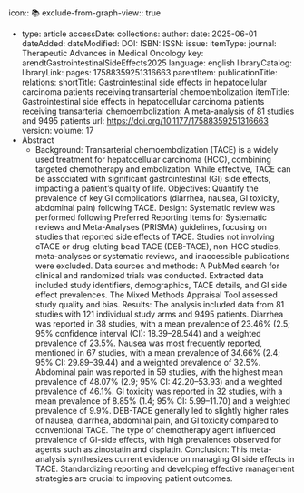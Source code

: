 icon:: 📚
exclude-from-graph-view:: true

- type: article
  accessDate: 
  collections: 
  author: 
  date: 2025-06-01
  dateAdded: 
  dateModified: 
  DOI: 
  ISBN: 
  ISSN: 
  issue: 
  itemType: 
  journal: Therapeutic Advances in Medical Oncology
  key: arendtGastrointestinalSideEffects2025
  language: english
  libraryCatalog: 
  libraryLink: 
  pages: 17588359251316663
  parentItem: 
  publicationTitle: 
  relations: 
  shortTitle: Gastrointestinal side effects in hepatocellular carcinoma patients receiving transarterial chemoembolization
  itemTitle: Gastrointestinal side effects in hepatocellular carcinoma patients receiving transarterial chemoembolization: A meta-analysis of 81 studies and 9495 patients
  url: https://doi.org/10.1177/17588359251316663
  version: 
  volume: 17
- Abstract
	- Background: Transarterial chemoembolization (TACE) is a widely used treatment for hepatocellular carcinoma (HCC), combining targeted chemotherapy and embolization. While effective, TACE can be associated with significant gastrointestinal (GI) side effects, impacting a patient’s quality of life. Objectives: Quantify the prevalence of key GI complications (diarrhea, nausea, GI toxicity, abdominal pain) following TACE. Design: Systematic review was performed following Preferred Reporting Items for Systematic reviews and Meta-Analyses (PRISMA) guidelines, focusing on studies that reported side effects of TACE. Studies not involving cTACE or drug-eluting bead TACE (DEB-TACE), non-HCC studies, meta-analyses or systematic reviews, and inaccessible publications were excluded. Data sources and methods: A PubMed search for clinical and randomized trials was conducted. Extracted data included study identifiers, demographics, TACE details, and GI side effect prevalences. The Mixed Methods Appraisal Tool assessed study quality and bias. Results: The analysis included data from 81 studies with 121 individual study arms and 9495 patients. Diarrhea was reported in 38 studies, with a mean prevalence of 23.46% (2.5; 95% confidence interval (CI): 18.39–28.544) and a weighted prevalence of 23.5%. Nausea was most frequently reported, mentioned in 67 studies, with a mean prevalence of 34.66% (2.4; 95% CI: 29.89–39.44) and a weighted prevalence of 32.5%. Abdominal pain was reported in 59 studies, with the highest mean prevalence of 48.07% (2.9; 95% CI: 42.20–53.93) and a weighted prevalence of 46.1%. GI toxicity was reported in 32 studies, with a mean prevalence of 8.85% (1.4; 95% CI: 5.99–11.70) and a weighted prevalence of 9.9%. DEB-TACE generally led to slightly higher rates of nausea, diarrhea, abdominal pain, and GI toxicity compared to conventional TACE. The type of chemotherapy agent influenced prevalence of GI-side effects, with high prevalences observed for agents such as zinostatin and cisplatin. Conclusion: This meta-analysis synthesizes current evidence on managing GI side effects in TACE. Standardizing reporting and developing effective management strategies are crucial to improving patient outcomes.
